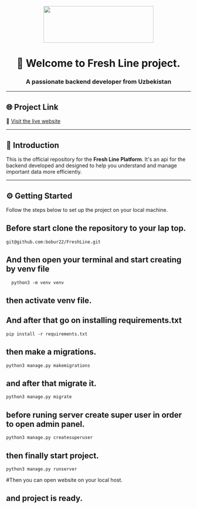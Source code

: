 <div align="center" style="display: flex; justify-content: center; align-items: center; gap: 20px;">

  <a href="https://fresh-line.uz/">
    <img width="300px" height="100px" src="https://www.fresh-line.uz/assets/logom-BD7_HYib.png" />
  </a>

</div>

<h1 align="center">👋 Welcome to Fresh Line project.</h1>
<h3 align="center">A passionate backend developer from Uzbekistan</h3>

---

## 🌐 Project Link

🔗 [Visit the live website](https://fresh-line.uz/)

---

## 🧠 Introduction

This is the official repository for the **Fresh Line Platform**. It's an api for the backend developed and designed to help you understand and manage important data more efficiently.

---

## ⚙️ Getting Started

Follow the steps below to set up the project on your local machine.

## Before start clone the repository to your lap top.
    git@github.com:bobur22/FreshLine.git
    
## And then open your terminal and start creating by venv file
      python3 -m venv venv
      
## then activate venv file.

## And after that go on installing requirements.txt
    pip install -r requirements.txt
    
## then make a migrations.
    python3 manage.py makemigrations
    
## and after that migrate it.
    python3 manage.py migrate

## before runing server create super user in order to open admin panel.
    python3 manage.py createsuperuser

## then finally start project.
    python3 manage.py runserver

#Then you can open website on your local host.
## and project is ready.
